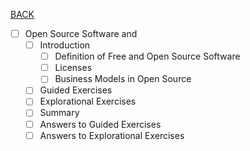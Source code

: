 [BACK](../README.md)
- [ ] Open Source Software and
    - [ ] Introduction
        - [ ] Definition of Free and Open Source Software
        - [ ] Licenses
        - [ ] Business Models in Open Source
    - [ ] Guided Exercises
    - [ ] Explorational Exercises
    - [ ] Summary
    - [ ] Answers to Guided Exercises
    - [ ] Answers to Explorational Exercises